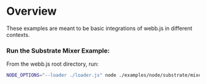 # Overview

These examples are meant to be basic integrations of webb.js in different contexts.

### Run the Substrate Mixer Example:

From the webb.js root directory, run:

```sh
NODE_OPTIONS="--loader ./loader.js" node ./examples/node/substrate/mixer.ts
```
